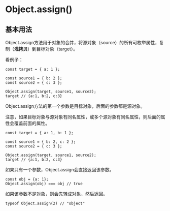 # Object.assign()
## 基本用法
Object.assign方法用于对象的合并，将源对象（source）的所有可枚举属性，复制（**浅拷贝**）到目标对象（target）。

看例子：

    const target = { a: 1 };

    const source1 = { b: 2 };
    const source2 = { c: 3 };

    Object.assign(target, source1, source2);
    target // {a:1, b:2, c:3}

Object.assign方法的第一个参数是目标对象，后面的参数都是源对象。

注意，如果目标对象与源对象有同名属性，或多个源对象有同名属性，则后面的属性会覆盖前面的属性。

    const target = { a: 1, b: 1 };

    const source1 = { b: 2, c: 2 };
    const source2 = { c: 3 };

    Object.assign(target, source1, source2);
    target // {a:1, b:2, c:3}

如果只有一个参数，Object.assign会直接返回该参数。

    const obj = {a: 1};
    Object.assign(obj) === obj // true
如果该参数不是对象，则会先转成对象，然后返回。

    typeof Object.assign(2) // "object"
